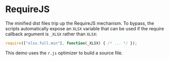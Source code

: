 # RequireJS

The minified dist files trip up the RequireJS mechanism.  To bypass, the scripts
automatically expose an `XLSX` variable that can be used if the require callback
argument is `_XLSX` rather than `XLSX`:

```js
require(["xlsx.full.min"], function(_XLSX) { /* ... */ });
```

This demo uses the `r.js` optimizer to build a source file.
